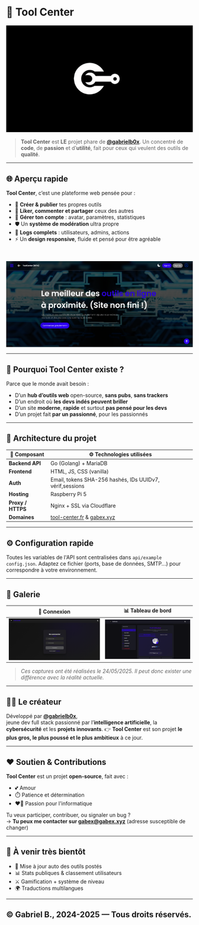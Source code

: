 # 🚀 **Tool Center**

![Tool Center Banner](./frontend/assets/Banniere-TC.png)

> **Tool Center** est **LE** projet phare de **[@gabrielb0x](https://github.com/gabrielb0x)**.
> Un concentré de **code**, de **passion** et d’**utilité**, fait pour ceux qui veulent des outils de **qualité**.

---

## 🌐 **Aperçu rapide**

**Tool Center**, c’est une plateforme web pensée pour :
- 🔧 **Créer & publier** tes propres outils
- 💬 **Liker, commenter et partager** ceux des autres
- 👤 **Gérer ton compte** : avatar, paramètres, statistiques
- 🛡️ Un **système de modération** ultra propre
- 📜 **Logs complets** : utilisateurs, admins, actions
- ⚡ Un **design responsive**, fluide et pensé pour être agréable

<br/>

![Preview Interface](./frontend/assets/demo-preview.png)

---

## 🧠 **Pourquoi Tool Center existe ?**

Parce que le monde avait besoin :
- D’un **hub d’outils web** open-source, **sans pubs**, **sans trackers**
- D’un endroit où **les devs indés peuvent briller**
- D’un site **moderne**, **rapide** et surtout **pas pensé pour les devs**
- D’un projet fait **par un passionné**, pour les passionnés

---

## 🧱 **Architecture du projet**

| 🧩 Composant       | ⚙️ Technologies utilisées             |
|-------------------|-------------------------------------|
| **Backend API**   | Go (Golang) + MariaDB               |
| **Frontend**      | HTML, JS, CSS (vanilla)             |
| **Auth**          | Email, tokens SHA-256 hashés, IDs UUIDv7, vérif,sessions   |
| **Hosting**       | Raspberry Pi 5                      |
| **Proxy / HTTPS** | Nginx + SSL via Cloudflare          |
| **Domaines**      | [tool-center.fr](https://tool-center.fr) & [gabex.xyz](https://gabex.xyz) |

---

## ⚙️ **Configuration rapide**

Toutes les variables de l'API sont centralisées dans `api/example config.json`.
Adaptez ce fichier (ports, base de données, SMTP...) pour correspondre à votre environnement.

---

## 📸 **Galerie**

| 🔐 Connexion                         | 📊 Tableau de bord                  |
|-------------------------------------|------------------------------------|
| ![Login](./frontend/assets/login-preview.png)        | ![Dashboard](./frontend/assets/dashbord-preview.png) |

> _Ces captures ont été réalisées le 24/05/2025. Il peut donc exister une différence avec la réalité actuelle._

---

## 🧙‍♂️ **Le créateur**

Développé par **[@gabrielb0x](https://github.com/gabrielb0x)**,  
jeune dev full stack passionné par l’**intelligence artificielle**, la **cybersécurité** et les **projets innovants**.
👉 **Tool Center** est son projet **le plus gros, le plus poussé et le plus ambitieux** à ce jour.

---

## ❤️ **Soutien & Contributions**

**Tool Center** est un projet **open-source**, fait avec :
- 💕 Amour
- ⏱️ Patience et détermination
- ❤️‍🔥 Passion pour l'informatique

Tu veux participer, contribuer, ou signaler un bug ?  
→ **Tu peux me contacter sur gabex@gabex.xyz** (adresse susceptible de changer)

---

## 🔮 **À venir très bientôt**

- 🔄 Mise à jour auto des outils postés
- 📊 Stats publiques & classement utilisateurs
- ⚔️ Gamification + système de niveau
- 🌍 Traductions multilangues

---
## **© Gabriel B., 2024-2025 — Tous droits réservés.**
